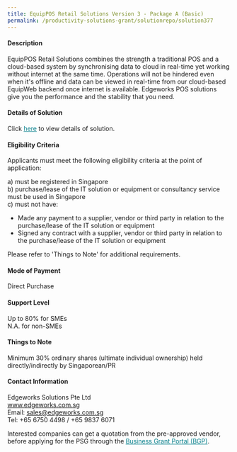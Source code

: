 ```yaml
---
title: EquipPOS Retail Solutions Version 3 - Package A (Basic)
permalink: /productivity-solutions-grant/solutionrepo/solution377
---
```


#### Description

EquipPOS Retail Solutions combines the strength a traditional POS and a cloud-based system by synchronising data to cloud in real-time yet working without internet at the same time. Operations will not be hindered even when it's offline and  data can be viewed in real-time from our cloud-based EquipWeb backend once internet is available. Edgeworks POS solutions give you the performance and the stability that you need.

#### Details of Solution

Click <a href='https://govassist.gobusiness.gov.sg/images/psg/Edgeworks_Solutions_20200018_Annex_3_20200625142917_Part_1.pdf' style='color:#037e8a'>here</a> to view details of solution.

#### Eligibility Criteria

Applicants must meet the following eligibility criteria at the point of application:

a) must be registered in Singapore <br>
b) purchase/lease of the IT solution or equipment or consultancy service must be used in Singapore <br>
c) must not have:
- Made any payment to a supplier, vendor or third party in relation to the purchase/lease of the IT solution or equipment
- Signed any contract with a supplier, vendor or third party in relation to the purchase/lease of the IT solution or equipment

Please refer to 'Things to Note' for additional requirements.

#### Mode of Payment
Direct Purchase

#### Support Level
Up to 80% for SMEs <br>
N.A. for non-SMEs

#### Things to Note
Minimum 30% ordinary shares (ultimate individual ownership) held directly/indirectly by Singaporean/PR

#### Contact Information
Edgeworks Solutions Pte Ltd<br>www.edgeworks.com.sg<br>Email: sales@edgeworks.com.sg<br>Tel: +65 6750 4498 / +65 9837 6071

Interested companies can get a quotation from the pre-approved vendor, before applying for the PSG through the <a target='_blank' style='color:#037e8a' href='https://www.businessgrants.gov.sg/'>Business Grant Portal (BGP)</a>.
